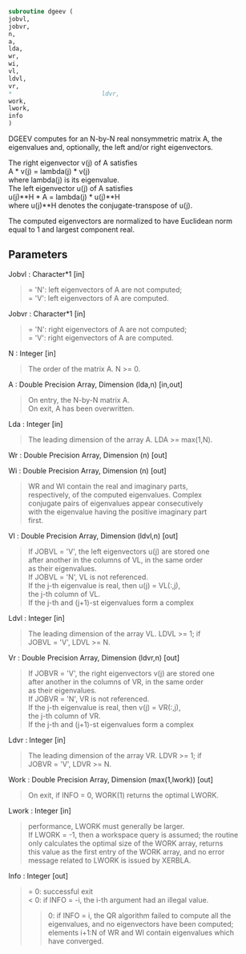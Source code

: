 ```fortran  
subroutine dgeev (  
jobvl,  
jobvr,  
n,  
a,  
lda,  
wr,  
wi,  
vl,  
ldvl,  
vr,  
*                         ldvr,  
work,  
lwork,  
info  
)  
```  
  
DGEEV computes for an N-by-N real nonsymmetric matrix A, the  
eigenvalues and, optionally, the left and/or right eigenvectors.  
  
The right eigenvector v(j) of A satisfies  
A * v(j) = lambda(j) * v(j)  
where lambda(j) is its eigenvalue.  
The left eigenvector u(j) of A satisfies  
u(j)**H * A = lambda(j) * u(j)**H  
where u(j)**H denotes the conjugate-transpose of u(j).  
  
The computed eigenvectors are normalized to have Euclidean norm  
equal to 1 and largest component real.  
  
## Parameters  
Jobvl : Character*1 [in]  
> = 'N': left eigenvectors of A are not computed;  
> = 'V': left eigenvectors of A are computed.  
  
Jobvr : Character*1 [in]  
> = 'N': right eigenvectors of A are not computed;  
> = 'V': right eigenvectors of A are computed.  
  
N : Integer [in]  
> The order of the matrix A. N >= 0.  
  
A : Double Precision Array, Dimension (lda,n) [in,out]  
> On entry, the N-by-N matrix A.  
> On exit, A has been overwritten.  
  
Lda : Integer [in]  
> The leading dimension of the array A.  LDA >= max(1,N).  
  
Wr : Double Precision Array, Dimension (n) [out]  
  
Wi : Double Precision Array, Dimension (n) [out]  
> WR and WI contain the real and imaginary parts,  
> respectively, of the computed eigenvalues.  Complex  
> conjugate pairs of eigenvalues appear consecutively  
> with the eigenvalue having the positive imaginary part  
> first.  
  
Vl : Double Precision Array, Dimension (ldvl,n) [out]  
> If JOBVL = 'V', the left eigenvectors u(j) are stored one  
> after another in the columns of VL, in the same order  
> as their eigenvalues.  
> If JOBVL = 'N', VL is not referenced.  
> If the j-th eigenvalue is real, then u(j) = VL(:,j),  
> the j-th column of VL.  
> If the j-th and (j+1)-st eigenvalues form a complex  
  
Ldvl : Integer [in]  
> The leading dimension of the array VL.  LDVL >= 1; if  
> JOBVL = 'V', LDVL >= N.  
  
Vr : Double Precision Array, Dimension (ldvr,n) [out]  
> If JOBVR = 'V', the right eigenvectors v(j) are stored one  
> after another in the columns of VR, in the same order  
> as their eigenvalues.  
> If JOBVR = 'N', VR is not referenced.  
> If the j-th eigenvalue is real, then v(j) = VR(:,j),  
> the j-th column of VR.  
> If the j-th and (j+1)-st eigenvalues form a complex  
  
Ldvr : Integer [in]  
> The leading dimension of the array VR.  LDVR >= 1; if  
> JOBVR = 'V', LDVR >= N.  
  
Work : Double Precision Array, Dimension (max(1,lwork)) [out]  
> On exit, if INFO = 0, WORK(1) returns the optimal LWORK.  
  
Lwork : Integer [in]  
> performance, LWORK must generally be larger.  
> If LWORK = -1, then a workspace query is assumed; the routine  
> only calculates the optimal size of the WORK array, returns  
> this value as the first entry of the WORK array, and no error  
> message related to LWORK is issued by XERBLA.  
  
Info : Integer [out]  
> = 0:  successful exit  
> < 0:  if INFO = -i, the i-th argument had an illegal value.  
> > 0:  if INFO = i, the QR algorithm failed to compute all the  
> eigenvalues, and no eigenvectors have been computed;  
> elements i+1:N of WR and WI contain eigenvalues which  
> have converged.  
  
